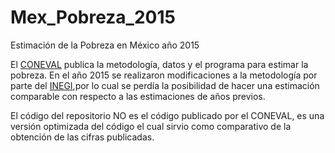 # Mex_Pobreza_2015
Estimación de la Pobreza en México año 2015

El [CONEVAL](http://www.coneval.org.mx/Paginas/principal.aspx) publica la metodología, datos y el programa para estimar la pobreza. En el año 2015 se realizaron modificaciones a la metodología por parte del [INEGI](http://www.inegi.org.mx/),por lo cual se perdía la posibilidad de hacer una estimación comparable con respecto a las estimaciones de años previos.

El código del repositorio NO es el código publicado por el CONEVAL, es una versión optimizada del código el cual sirvio como comparativo de la obtención de las cifras publicadas.
